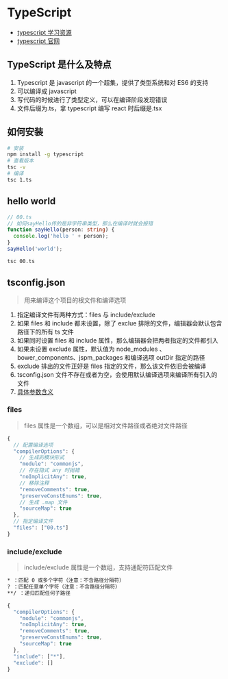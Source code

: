 # TypeScript

- [typescript 学习资源](https://juejin.im/entry/5b9e4a135188255c3a2d3695)
- [typescript 官网](https://www.tslang.cn/)

## TypeScript 是什么及特点

1. Typescript 是 javascript 的一个超集，提供了类型系统和对 ES6 的支持
2. 可以编译成 javascript
3. 写代码的时候进行了类型定义，可以在编译阶段发现错误
4. 文件后缀为.ts，拿 typescript 编写 react 时后缀是.tsx

## 如何安装

```bash
# 安装
npm install -g typescript
# 查看版本
tsc -v
# 编译
tsc 1.ts
```

## hello world

```ts
// 00.ts
// 如何sayHello传的是非字符串类型，那么在编译时就会报错
function sayHello(person: string) {
  console.log('hello ' + person);
}
sayHello('world');
```

```bash
tsc 00.ts
```

## tsconfig.json

> 用来编译这个项目的根文件和编译选项

1. 指定编译文件有两种方式：files 与 include/exclude
2. 如果 files 和 include 都未设置，除了 exclue 排除的文件，编辑器会默认包含路径下的所有 ts 文件
3. 如果同时设置 files 和 include 属性，那么编辑器会把两者指定的文件都引入
4. 如果未设置 exclude 属性，默认值为 node_modules 、bower_components、jspm_packages 和编译选项 outDir 指定的路径
5. exclude 排出的文件正好是 files 指定的文件，那么该文件依旧会被编译
6. tsconfig.json 文件不存在或者为空，会使用默认编译选项来编译所有引入的文件
7. [具体参数含义](https://segmentfault.com/a/1190000013514680#articleHeader4)

### files

> files 属性是一个数组，可以是相对文件路径或者绝对文件路径

```js
{
  // 配置编译选项
  "compilerOptions": {
    // 生成的模块形式
    "module": "commonjs",
    // 存在隐式 any 时抛错
    "noImplicitAny": true,
    // 移除注释
    "removeComments": true,
    "preserveConstEnums": true,
    // 生成 .map 文件
    "sourceMap": true
  },
  // 指定编译文件
  "files": ["00.ts"]
}
```

### include/exclude

> include/exclude 属性是一个数组，支持通配符匹配文件

```txt
* ：匹配 0 或多个字符（注意：不含路径分隔符）
? ：匹配任意单个字符（注意：不含路径分隔符）
**/ ：递归匹配任何子路径
```

```js
{
  "compilerOptions": {
    "module": "commonjs",
    "noImplicitAny": true,
    "removeComments": true,
    "preserveConstEnums": true,
    "sourceMap": true
  },
  "include": ["*"],
  "exclude": []
}
```
